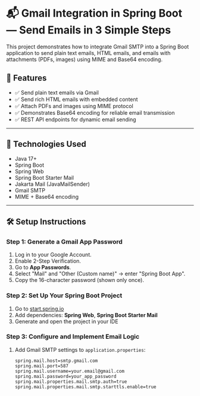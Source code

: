 # 📬 Gmail Integration in Spring Boot — Send Emails in 3 Simple Steps

This project demonstrates how to integrate Gmail SMTP into a Spring Boot application to send plain text emails, HTML emails, and emails with attachments (PDFs, images) using MIME and Base64 encoding.

## 🚀 Features

- ✅ Send plain text emails via Gmail
- ✅ Send rich HTML emails with embedded content
- ✅ Attach PDFs and images using MIME protocol
- ✅ Demonstrates Base64 encoding for reliable email transmission
- ✅ REST API endpoints for dynamic email sending

---

## 🧩 Technologies Used

- Java 17+
- Spring Boot
- Spring Web
- Spring Boot Starter Mail
- Jakarta Mail (JavaMailSender)
- Gmail SMTP
- MIME + Base64 encoding

---

## 🛠️ Setup Instructions

### Step 1: Generate a Gmail App Password

1. Log in to your Google Account.
2. Enable 2-Step Verification.
3. Go to **App Passwords**.
4. Select "Mail" and "Other (Custom name)" → enter "Spring Boot App".
5. Copy the 16-character password (shown only once).

### Step 2: Set Up Your Spring Boot Project

1. Go to [start.spring.io](https://start.spring.io)
2. Add dependencies: **Spring Web**, **Spring Boot Starter Mail**
3. Generate and open the project in your IDE

### Step 3: Configure and Implement Email Logic

1. Add Gmail SMTP settings to `application.properties`:
   ```properties
   spring.mail.host=smtp.gmail.com
   spring.mail.port=587
   spring.mail.username=your.email@gmail.com
   spring.mail.password=your_app_password
   spring.mail.properties.mail.smtp.auth=true
   spring.mail.properties.mail.smtp.starttls.enable=true
